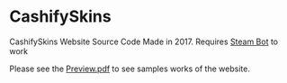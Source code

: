 # CashifySkins
CashifySkins Website Source Code Made in 2017. Requires [Steam Bot](https://github.com/AngXingLong/CashifySkins-Bot) to work 

Please see the [Preview.pdf](Preview.pdf) to see samples works of the website.


